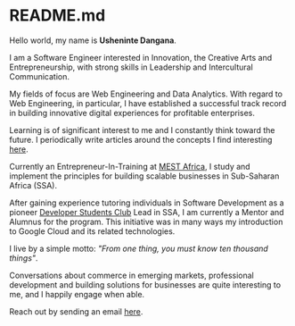 # README.md

Hello world, my name is **Usheninte Dangana**.

I am a Software Engineer interested in Innovation, the Creative Arts and Entrepreneurship, with strong skills in Leadership and Intercultural Communication. 

My fields of focus are Web Engineering and Data Analytics. With regard to Web Engineering, in particular, I have established a successful track record in building innovative digital experiences for profitable enterprises. 

Learning is of significant interest to me and I constantly think toward the future. I periodically write articles around the concepts I find interesting [here](https://blog.ninte.dev).

Currently an Entrepreneur-In-Training at [MEST Africa](https://meltwater.org/), I study and implement the principles for building scalable businesses in Sub-Saharan Africa (SSA). 

After gaining experience tutoring individuals in Software Development as a pioneer [Developer Students Club](https://developers.google.com/community/dsc) Lead in SSA, I am currently a Mentor and Alumnus for the program. This initiative was in many ways my introduction to Google Cloud and its related technologies.

I live by a simple motto: _"From one thing, you must know ten thousand things"_. 

Conversations about commerce in emerging markets, professional development and building solutions for businesses are quite interesting to me, and I happily engage when able.

Reach out by sending an email [here](mailto:ninte.dev@gmail.com).
